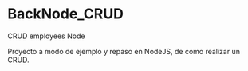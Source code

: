 # BackNode_CRUD
CRUD employees Node

Proyecto a modo de ejemplo y repaso en NodeJS, de como realizar un CRUD.
